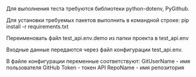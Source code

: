 Для выполнения теста требуются библиотеки python-dotenv, PyGithub.

Для установки требуемых пакетов выполнить в командной строке:
pip install -r requirements.txt

Переименовать файл test_api.env.demo из папки проекта в test_api.env

Входные данные передаются через файл конфигурации test_api.env.

В файле конфигурации переменные соответствуют:
GitUserName - имя пользователя GitHub
Token - токен API
RepoName - имя репозитория
